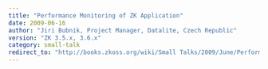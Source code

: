 ```yaml
---
title: "Performance Monitoring of ZK Application"
date: 2009-06-16
author: "Jiri Bubnik, Project Manager, Datalite, Czech Republic"
version: "ZK 3.5.x, 3.6.x"
category: small-talk
redirect_to: "http://books.zkoss.org/wiki/Small Talks/2009/June/Performance Monitoring of ZK Applicaiton"
---
```

